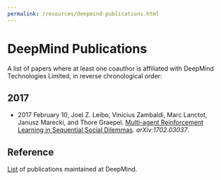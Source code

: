 ```yaml
---
permalink: /resources/deepmind-publications.html
---
```

# DeepMind Publications

A list of papers where at least one coauthor is affiliated with DeepMind Technologies Limited, in reverse chronological order:

## 2017

* 2017 February 10, Joel Z. Leibo, Vinicius Zambaldi, Marc Lanctot, Janusz Marecki, and Thore Graepel. [Multi-agent Reinforcement Learning in Sequential Social Dilemmas](https://arxiv.org/abs/1702.03037). *arXiv:1702.03037*.

## Reference

[List](https://deepmind.com/research/publications/) of publications maintained at DeepMind.
